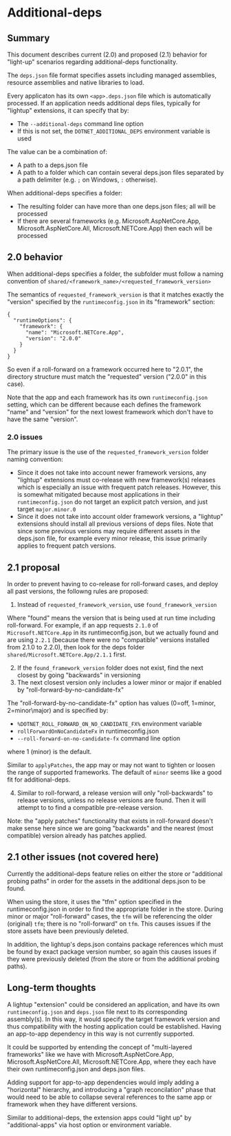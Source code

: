 # Additional-deps

## Summary
This document describes current (2.0) and proposed (2.1) behavior for "light-up" scenarios regarding additional-deps functionality.

The `deps.json` file format specifies assets including managed assemblies, resource assemblies and native libraries to load.

Every applicaton has its own `<app>.deps.json` file which is automatically processed. If an application needs additional deps files, typically for "lightup" extensions, it can specify that by:
- The `--additional-deps` command line option
- If this is not set, the `DOTNET_ADDITIONAL_DEPS` environment variable is used

The value can be a combination of:
- A path to a deps.json file
- A path to a folder which can contain several deps.json files
separated by a path delimiter (e.g. `;` on Windows, `:` otherwise).

When additional-deps specifies a folder:
- The resulting folder can have more than one deps.json files; all will be processed
- If there are several frameworks (e.g. Microsoft.AspNetCore.App, Microsoft.AspNetCore.All, Microsoft.NETCore.App) then each will be processed

## 2.0 behavior
When additional-deps specifies a folder, the subfolder must follow a naming convention of `shared/<framework_name>/<requested_framework_version>`

The semantics of `requested_framework_version` is that it matches exactly the "version" specified by the `runtimeconfig.json` in its "framework" section:
```
{
  "runtimeOptions": {
    "framework": {
      "name": "Microsoft.NETCore.App",
      "version": "2.0.0"
    }
  }
}
```
So even if a roll-forward on a framework occurred here to "2.0.1", the directory structure must match the "requested" version ("2.0.0" in this case).

Note that the app and each framework has its own `runtimeconfig.json` setting, which can be different because each defines the framework "name" and "version" for the next lowest framework which don't have to have the same "version".

### 2.0 issues
The primary issue is the use of the `requested_framework_version` folder naming convention:
- Since it does not take into account newer framework versions, any "lightup" extensions must co-release with new framework(s) releases which is especially an issue with frequent patch releases. However, this is somewhat mitigated because most applications in their `runtimeconfig.json` do not target an explicit patch version, and just target `major.minor.0`
- Since it does not take into account older framework versions, a "lightup" extensions should install all previous versions of deps files. Note that since some previous versions may require different assets in the deps.json file, for example every minor release, this issue primarily applies to frequent patch versions.

## 2.1 proposal
In order to prevent having to co-release for roll-forward cases, and deploy all past versions, the followng rules are proposed:
1) Instead of `requested_framework_version`, use `found_framework_version`

Where "found" means the version that is being used at run time including roll-forward. For example, if an app requests `2.1.0` of `Microsoft.NETCore.App` in its runtimeconfig.json, but we actually found and are using `2.2.1` (because there were no "compatible" versions installed from 2.1.0 to 2.2.0), then look for the deps folder `shared/Microsoft.NETCore.App/2.1.1` first.

2) If the `found_framework_version` folder does not exist, find the next closest by going "backwards" in versioning
3) The next closest version only includes a lower minor or major if enabled by "roll-forward-by-no-candidate-fx"

The "roll-forward-by-no-candidate-fx" option has values (0=off, 1=minor, 2=minor\major) and is specified by:
- `%DOTNET_ROLL_FORWARD_ON_NO_CANDIDATE_FX%` environment variable
-	`rollForwardOnNoCandidateFx` in runtimeconfig.json
-	`--roll-forward-on-no-candidate-fx` command line option

where 1 (minor) is the default.

Similar to `applyPatches`, the app may or may not want to tighten or loosen the range of supported frameworks. The default of `minor` seems like a good fit for additional-deps.

4) Similar to roll-forward, a release version will only "roll-backwards" to release versions, unless no release versions are found. Then it will attempt to to find a compatible pre-release version.

Note: the "apply patches" functionality that exists in roll-forward doesn't make sense here since we are going "backwards" and the nearest (most compatible) version already has patches applied.

## 2.1 other issues (not covered here)
Currently the additional-deps feature relies on either the store or "additional probing paths" in order for the assets in the additional deps.json to be found.

When using the store, it uses the "tfm" option specified in the runtimeconfig.json in order to find the appropriate folder in the store. During minor or major "roll-forward" cases, the `tfm` will be referencing the older (original) `tfm`; there is no "roll-forward" on `tfm`. This causes issues if the store assets have been previously deleted.

In addition, the lightup's deps.json contains package references which must be found by exact package version number, so again this causes issues if they were previously deleted (from the store or from the additional probing paths).

## Long-term thoughts
A lightup "extension" could be considered an application, and have its own `runtimeconfig.json` and `deps.json` file next to its corresponding assembly(s). In this way, it would specify the target framework version and thus compatibility with the hosting application could be established. Having an app-to-app dependency in this way is not currently supported.

It could be supported by entending the concept of "multi-layered frameworks" like we have with Microsoft.AspNetCore.App, Microsoft.AspNetCore.All, Microsoft.NETCore.App, where they each have their own runtimeconfig.json and deps.json files.

Adding support for app-to-app dependencies would imply adding a "horizontal" hierarchy, and introducing a "graph reconcilation" phase that would need to be able to collapse several references to the same app or framework when they have different versions.

Similar to additional-deps, the extension apps could "light up" by "additional-apps" via host option or environment variable.

